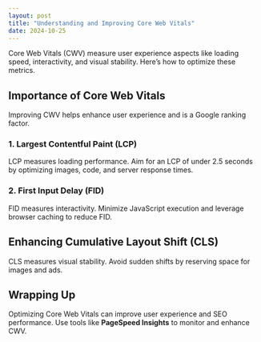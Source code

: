 ```yaml
---
layout: post
title: "Understanding and Improving Core Web Vitals"
date: 2024-10-25
---
```


Core Web Vitals (CWV) measure user experience aspects like loading speed, interactivity, and visual stability. Here’s how to optimize these metrics.

## Importance of Core Web Vitals

Improving CWV helps enhance user experience and is a Google ranking factor.

### 1. Largest Contentful Paint (LCP)

LCP measures loading performance. Aim for an LCP of under 2.5 seconds by optimizing images, code, and server response times.

### 2. First Input Delay (FID)

FID measures interactivity. Minimize JavaScript execution and leverage browser caching to reduce FID.

## Enhancing Cumulative Layout Shift (CLS)

CLS measures visual stability. Avoid sudden shifts by reserving space for images and ads.

## Wrapping Up

Optimizing Core Web Vitals can improve user experience and SEO performance. Use tools like **PageSpeed Insights** to monitor and enhance CWV.
